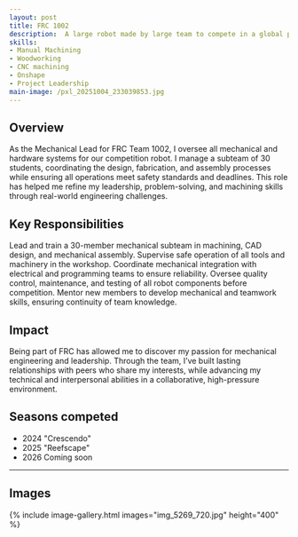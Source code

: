 ```yaml
---
layout: post
title: FRC 1002
description:  A large robot made by large team to compete in a global project of thousands of students
skills: 
- Manual Machining
- Woodworking
- CNC machining
- Onshape
- Project Leadership
main-image: /pxl_20251004_233039853.jpg
---
```

## Overview
As the Mechanical Lead for FRC Team 1002, I oversee all mechanical and hardware systems for our competition robot. I manage a subteam of 30 students, coordinating the design, fabrication, and assembly processes while ensuring all operations meet safety standards and deadlines. This role has helped me refine my leadership, problem-solving, and machining skills through real-world engineering challenges.
## Key Responsibilities
Lead and train a 30-member mechanical subteam in machining, CAD design, and mechanical assembly.
Supervise safe operation of all tools and machinery in the workshop.
Coordinate mechanical integration with electrical and programming teams to ensure reliability.
Oversee quality control, maintenance, and testing of all robot components before competition.
Mentor new members to develop mechanical and teamwork skills, ensuring continuity of team knowledge.
## Impact
Being part of FRC has allowed me to discover my passion for mechanical engineering and leadership. Through the team, I’ve built lasting relationships with peers who share my interests, while advancing my technical and interpersonal abilities in a collaborative, high-pressure environment.
## Seasons competed
- 2024 "Crescendo"
- 2025 "Reefscape"
- 2026 Coming soon


---
## Images
{% include image-gallery.html images="img_5269_720.jpg" height="400" %} 
